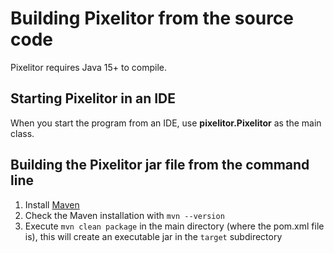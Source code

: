 # Building Pixelitor from the source code

Pixelitor requires Java 15+ to compile. 

## Starting Pixelitor in an IDE

When you start the program from an IDE, use **pixelitor.Pixelitor** as the main class.

## Building the Pixelitor jar file from the command line

1. Install [Maven](https://maven.apache.org/install.html)
2. Check the Maven installation with `mvn --version`
3. Execute `mvn clean package` in the main directory (where the pom.xml file is), this will create an executable jar in the `target` subdirectory
